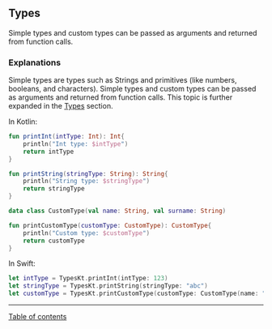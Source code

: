 ## Types

Simple types and custom types can be passed as arguments and returned from function calls.

### Explanations

Simple types are types such as Strings and primitives (like numbers, booleans, and characters). Simple types and custom types can be passed as arguments and returned from function calls. This topic is further expanded in the [Types]("/README.md#types") section.

In Kotlin:
```kotlin
fun printInt(intType: Int): Int{
    println("Int type: $intType")
    return intType
}

fun printString(stringType: String): String{
    println("String type: $stringType")
    return stringType
}

data class CustomType(val name: String, val surname: String)

fun printCustomType(customType: CustomType): CustomType{
    println("Custom type: $customType")
    return customType
}
```

In Swift:
```swift
let intType = TypesKt.printInt(intType: 123)
let stringType = TypesKt.printString(stringType: "abc")
let customType = TypesKt.printCustomType(customType: CustomType(name: "Author name", surname: "Author surname"))
```
---
[Table of contents](/README.md)